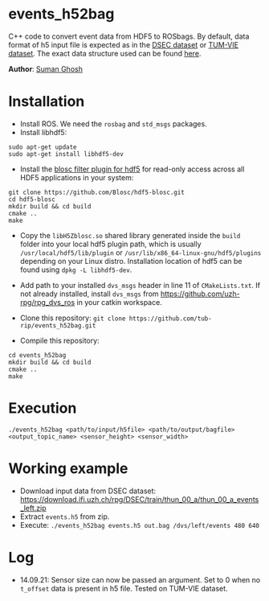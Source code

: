 # events_h52bag
C++ code to convert event data from HDF5 to ROSbags. By default, data format of h5 input file is expected as in the [DSEC dataset](https://dsec.ifi.uzh.ch/) or [TUM-VIE dataset](https://vision.in.tum.de/data/datasets/visual-inertial-event-dataset). The exact data structure used can be found [here](https://github.com/uzh-rpg/DSEC#events).

**Author**: [Suman Ghosh](https://www.linkedin.com/in/suman-ghosh-a8762576/)

# Installation
* Install ROS. We need the `rosbag` and `std_msgs` packages.
* Install libhdf5: 
```
sudo apt-get update
sudo apt-get install libhdf5-dev
```

* Install the [blosc filter plugin for hdf5](https://github.com/Blosc/hdf5-blosc#installing-the-blosc-filter-plugin) for read-only access across all HDF5 applications in your system:
```
git clone https://github.com/Blosc/hdf5-blosc.git
cd hdf5-blosc
mkdir build && cd build
cmake ..
make
```
* Copy the `libH5Zblosc.so` shared library generated inside the `build` folder into your local hdf5 plugin path, which is usually `/usr/local/hdf5/lib/plugin` or `/usr/lib/x86_64-linux-gnu/hdf5/plugins` depending on your Linux distro. Installation location of hdf5 can be found using `dpkg -L libhdf5-dev`.

* Add path to your installed `dvs_msgs` header in line 11 of `CMakeLists.txt`.  If not already installed, install `dvs_msgs` from https://github.com/uzh-rpg/rpg_dvs_ros in your catkin workspace.
* Clone this repository: `git clone https://github.com/tub-rip/events_h52bag.git`
* Compile this repository:
```
cd events_h52bag
mkdir build && cd build
cmake ..
make
```
# Execution
`./events_h52bag <path/to/input/h5file> <path/to/output/bagfile> <output_topic_name> <sensor_height> <sensor_width>`

# Working example
* Download input data from DSEC dataset: https://download.ifi.uzh.ch/rpg/DSEC/train/thun_00_a/thun_00_a_events_left.zip
* Extract `events.h5` from zip.
* Execute: `./events_h52bag events.h5 out.bag /dvs/left/events 480 640`

# Log
* 14.09.21: Sensor size can now be passed an argument. Set to 0 when no `t_offset` data is present in h5 file. Tested on TUM-VIE dataset.
